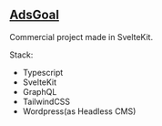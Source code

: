 ## [AdsGoal](https://adsgoal.netlify.app/)

Commercial project made in SvelteKit. 

Stack:
<ul>
  <li>Typescript</li>
  <li>SvelteKit</li>
  <li>GraphQL</li>
  <li>TailwindCSS</li>
  <li>Wordpress(as Headless CMS)</li>
</ul>
